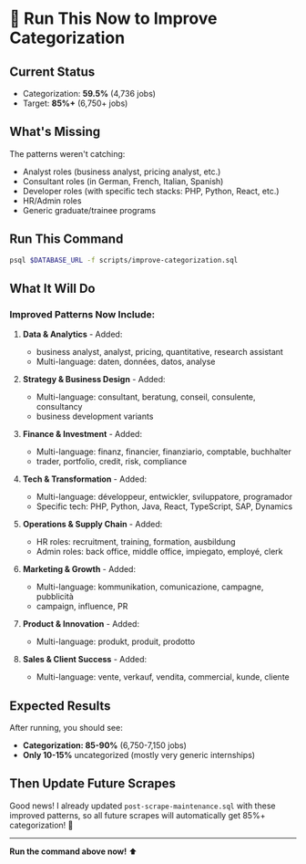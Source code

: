 # 🚀 Run This Now to Improve Categorization

## Current Status
- Categorization: **59.5%** (4,736 jobs)
- Target: **85%+** (6,750+ jobs)

## What's Missing
The patterns weren't catching:
- Analyst roles (business analyst, pricing analyst, etc.)
- Consultant roles (in German, French, Italian, Spanish)
- Developer roles (with specific tech stacks: PHP, Python, React, etc.)
- HR/Admin roles
- Generic graduate/trainee programs

## Run This Command

```bash
psql $DATABASE_URL -f scripts/improve-categorization.sql
```

## What It Will Do

### Improved Patterns Now Include:

1. **Data & Analytics** - Added:
   - business analyst, analyst, pricing, quantitative, research assistant
   - Multi-language: daten, données, datos, analyse

2. **Strategy & Business Design** - Added:
   - Multi-language: consultant, beratung, conseil, consulente, consultancy
   - business development variants

3. **Finance & Investment** - Added:
   - Multi-language: finanz, financier, finanziario, comptable, buchhalter
   - trader, portfolio, credit, risk, compliance

4. **Tech & Transformation** - Added:
   - Multi-language: développeur, entwickler, sviluppatore, programador
   - Specific tech: PHP, Python, Java, React, TypeScript, SAP, Dynamics

5. **Operations & Supply Chain** - Added:
   - HR roles: recruitment, training, formation, ausbildung
   - Admin roles: back office, middle office, impiegato, employé, clerk

6. **Marketing & Growth** - Added:
   - Multi-language: kommunikation, comunicazione, campagne, pubblicità
   - campaign, influence, PR

7. **Product & Innovation** - Added:
   - Multi-language: produkt, produit, prodotto

8. **Sales & Client Success** - Added:
   - Multi-language: vente, verkauf, vendita, commercial, kunde, cliente

## Expected Results

After running, you should see:
- **Categorization: 85-90%** (6,750-7,150 jobs)
- **Only 10-15%** uncategorized (mostly very generic internships)

## Then Update Future Scrapes

Good news! I already updated `post-scrape-maintenance.sql` with these improved patterns, so all future scrapes will automatically get 85%+ categorization! 🎉

---

**Run the command above now!** ⬆️


